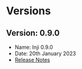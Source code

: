 # Versions

## Version: 0.9.0

* Name: Inji 0.9.0
* Date: 20th January 2023
* [Release Notes](release-notes-1.0.0.md)
